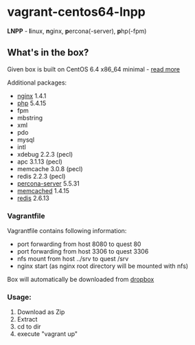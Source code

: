 # vagrant-centos64-lnpp

**LNPP** - **l**inux, **n**ginx, **p**ercona(-server), **p**hp(-fpm)

## What's in the box?
Given box is built on CentOS 6.4 x86_64 minimal - [read more](http://wiki.centos.org/Manuals/ReleaseNotes/CentOSMinimalCD6.4)

Additional packages:
 * [nginx](http://nginx.org/) 1.4.1
 * [php](http://www.php.net/) 5.4.15
  * fpm
  * mbstring
  * xml
  * pdo
  * mysql
  * intl
  * xdebug 2.2.3 (pecl)
  * apc 3.1.13 (pecl)
  * memcache 3.0.8 (pecl)
  * redis 2.2.3 (pecl)
 * [percona-server](http://www.percona.com/software/percona-server) 5.5.31
 * [memcached](http://memcached.org/) 1.4.15
 * [redis](http://redis.io/) 2.6.13

### Vagrantfile
Vagrantfile contains following information:
 * port forwarding from host 8080 to quest 80
 * port forwarding from host 3306 to quest 3306
 * nfs mount from host ../srv to quest /srv
 * nginx start (as nginx root directory will be mounted with nfs)

Box will automatically be downloaded from [dropbox](https://dl.dropbox.com/s/1vx4gd0jjbv69dr/SportIS-CentOS-6.4.box)

### Usage:

 1. Download as Zip
 2. Extract
 3. cd to dir
 4. execute "vagrant up"
